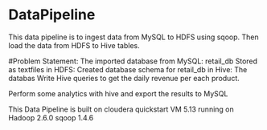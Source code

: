 # DataPipeline
This data pipeline is to ingest data from MySQL to HDFS using sqoop. 
Then load the data from HDFS to Hive tables.

#Problem Statement:
The imported database from MySQL: retail_db
Stored as textfiles in HDFS: 
Created database schema for retail_db in Hive:
The databas
Write Hive queries to get the daily revenue per each product.

Perform some analytics with hive and export the results to MySQL 

This Data Pipeline is built on cloudera quickstart VM 5.13 running on 
Hadoop 2.6.0
sqoop 1.4.6


